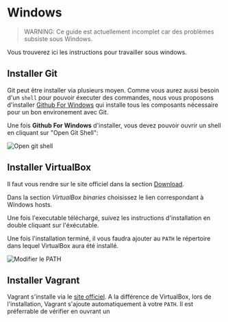 # Windows

> WARNING: Ce guide est actuellement incomplet car des problèmes subsiste sous Windows.

Vous trouverez ici les instructions pour travailler sous windows.

## Installer Git

Git peut être installer via plusieurs moyen. Comme vous aurez aussi
besoin d'un `shell` pour pouvoir éxecuter des commandes, nous vous
proposons d'installer [Github For Windows](https://desktop.github.com/)
qui installe tous les composants nécessaire pour un bon environement
avec Git.

Une fois **Github For Windows** d'installer, vous devez pouvoir
ouvrir un shell en cliquant sur "Open Git Shell":

![Open git shell](http://i.stack.imgur.com/rytP8.png)

## Installer VirtualBox

Il faut vous rendre sur le site officiel dans la section
[Download](https://www.virtualbox.org/wiki/Downloads).

Dans la section *VirtualBox binaries* choisissez le lien
correspondant à Windows hosts.

Une fois l'executable téléchargé, suivez les instructions
d'installation en double cliquant sur l'éxécutable.

Une fois l'installation terminé, il vous faudra ajouter au `PATH`
le répertoire dans lequel VirtualBox aura été installé.

![Modifier le PATH](https://thommck.files.wordpress.com/2010/12/set-path.png)

## Installer Vagrant

Vagrant s'installe via le [site officiel](https://www.vagrantup.com/downloads.html).
A la différence de VirtualBox, lors de l'installation, Vagrant s'ajoute automatiquement
à votre `PATH`. Il est préferrable de vérifier en ouvrant un

